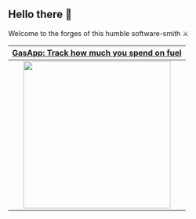 ## Hello there 👋
Welcome to the forges of this humble software-smith ⚔️

|                                     [GasApp: Track how much you spend on fuel](https://github.com/Kafran-Portfolio/Gasosa)                          |
| :-------------------------------------------------------------------------------------------------------------------------------------------------: | 
| [<img src="https://user-images.githubusercontent.com/1889828/141879359-69be9ff2-0505-4b02-b707-de52b4977c36.gif" width="300" />](https://github.com/Kafran-Portfolio/Gasosa) |
